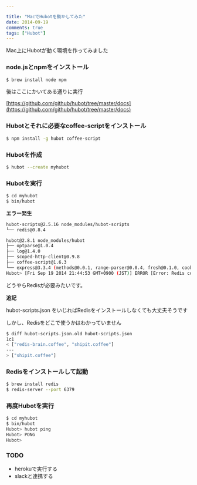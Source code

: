 ```yaml
---

title: "MacでHubotを動かしてみた"
date: 2014-09-19
comments: true
tags: ["Hubot"]
---
```


Mac上にHubotが動く環境を作ってみました

<!--more-->

### node.jsとnpmをインストール

```bash
$ brew install node npm
```

後はここにかいてある通りに実行

[https://github.com/github/hubot/tree/master/docs](https://github.com/github/hubot/tree/master/docs)

### Hubotとそれに必要なcoffee-scriptをインストール

```bash
$ npm install -g hubot coffee-script
```

### Hubotを作成

```bash
$ hubot --create myhubot
```

### Hubotを実行

```bash
$ cd myhubot
$ bin/hubot
```

**エラー発生**

```bash
hubot-scripts@2.5.16 node_modules/hubot-scripts
└── redis@0.8.4

hubot@2.8.1 node_modules/hubot
├── optparse@1.0.4
├── log@1.4.0
├── scoped-http-client@0.9.8
├── coffee-script@1.6.3
└── express@3.3.4 (methods@0.0.1, range-parser@0.0.4, fresh@0.1.0, cookie-signature@1.0.1, buffer-crc32@0.2.1, cookie@0.1.0, mkdirp@0.3.5, debug@2.0.0, commander@1.2.0, send@0.1.3, connect@2.8.4)
Hubot> [Fri Sep 19 2014 21:44:53 GMT+0900 (JST)] ERROR [Error: Redis connection to localhost:6379 failed - connect ECONNREFUSED]
```

どうやらRedisが必要みたいです。

**追記**

hubot-scripts.json をいじればRedisをインストールしなくても大丈夫そうです

しかし、Redisをどこで使うかはわかっていません

```bash
$ diff hubot-scripts.json.old hubot-scripts.json
1c1
< ["redis-brain.coffee", "shipit.coffee"]
---
> ["shipit.coffee"]
```

### Redisをインストールして起動

```bash
$ brew install redis
$ redis-server --port 6379
```

### 再度Hubotを実行

```bash
$ cd myhubot
$ bin/hubot
Hubot> hubot ping
Hubot> PONG
Hubot>
```

### TODO

- herokuで実行する
- slackと連携する

